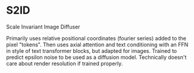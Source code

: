# S2ID

Scale Invariant Image Diffuser

Primarily uses relative positional coordinates (fourier series) added to the pixel "tokens". Then uses axial attention
and text conditioning with an FFN in style of text transformer blocks, but adapted for images. Trained to predict
epsilon noise to be used as a diffusion model. Technically doesn't care about render resolution if trained properly.